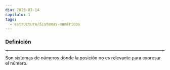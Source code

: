 ```yaml
---
dia: 2023-03-14
capitulo: 1
tags:
  - estructura/Sistemas-numéricos
---
```

### Definición
---
Son sistemas de números donde la posición no es relevante para expresar el número.
